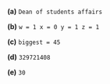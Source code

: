 **(a)** ```Dean of students affairs```

**(b)** ```w = 1 x = 0 y = 1 z = 1```

**(c)** ```biggest = 45```

**(d)** ```329721408```

**(e)** ```30```


